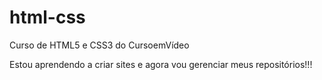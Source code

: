 # html-css
 Curso de HTML5 e CSS3 do CursoemVídeo

Estou aprendendo a criar sites e agora vou gerenciar meus repositórios!!!